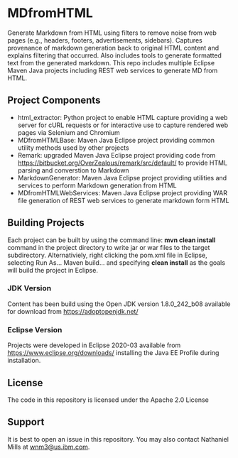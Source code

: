 # MDfromHTML
Generate Markdown from HTML using filters to remove noise from web pages (e.g., headers, footers, advertisements, sidebars). Captures provenance of markdown generation back to original HTML content and explains filtering that occurred. Also includes tools to generate formatted text from the generated markdown. This repo includes multiple Eclipse Maven Java projects including REST web services to generate MD from HTML.

## Project Components
  * html_extractor: Python project to  enable HTML capture providing a web server for cURL requests or for interactive use to capture rendered web pages via Selenium and Chromium
  * MDfromHTMLBase: Maven Java Eclipse project providing common utility methods used by other projects
  * Remark: upgraded Maven Java Eclipse project providing code from https://bitbucket.org/OverZealous/remark/src/default/ to provide HTML parsing and converstion to Markdown
  * MarkdownGenerator: Maven Java Eclipse project providing utilities and services to perform Markdown generation from HTML
  * MDfromHTMLWebServices: Maven Java Eclipse project providing WAR file generation of REST web services to  generate markdown form  HTML

## Building Projects
Each project can be  built by using the  command line: **mvn clean install** command in the project directory to write jar or war files to the target subdirectory. Alternativiely, right clicking the pom.xml file in Eclipse, selecting Run As... Maven build... and specifying  **clean  install** as the goals will build the project in Eclipse. 

### JDK Version
Content has been build using the Open  JDK version 1.8.0_242_b08 available  for download from https://adoptopenjdk.net/

### Eclipse Version
Projects  were developed in Eclipse 2020-03 available from  https://www.eclipse.org/downloads/ installing the Java EE Profile during installation.

## License
The  code  in this repository is licensed under the  Apache 2.0 License

## Support
It is best to open an issue in this repository. You may also contact Nathaniel Mills at wnm3@us.ibm.com.